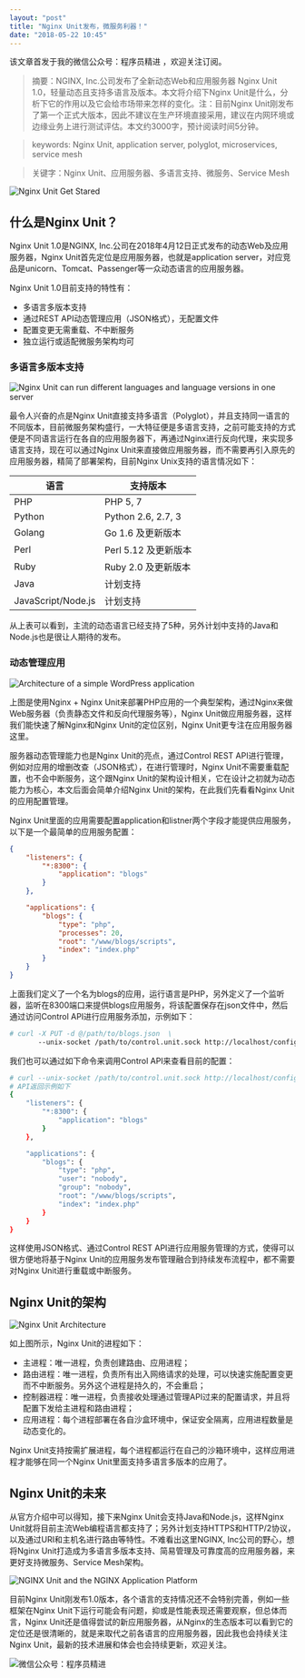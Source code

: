 ```yaml
---
layout: "post"
title: "Nginx Unit发布，微服务利器！"
date: "2018-05-22 10:45"
---
```


该文章首发于我的微信公众号：程序员精进 ，欢迎关注订阅。

> 摘要：NGINX, Inc.公司发布了全新动态Web和应用服务器 Nginx Unit 1.0，轻量动态且支持多语言及版本。本文将介绍下Nginx Unit是什么，分析下它的作用以及它会给市场带来怎样的变化。注：目前Nginx Unit刚发布了第一个正式大版本，因此不建议在生产环境直接采用，建议在内网环境或边缘业务上进行测试评估。本文约3000字，预计阅读时间5分钟。

> keywords: Nginx Unit, application server, polyglot, microservices, service mesh

> 关键字：Nginx Unit、应用服务器、多语言支持、微服务、Service Mesh

![Nginx Unit Get Stared](/images/2018/05/nginx-unit-10a96.png)

## 什么是Nginx Unit？

Nginx Unit 1.0是NGINX, Inc.公司在2018年4月12日正式发布的动态Web及应用服务器，Nginx Unit首先定位是应用服务器，也就是application server，对应竞品是unicorn、Tomcat、Passenger等一众动态语言的应用服务器。

Nginx Unit 1.0目前支持的特性有：

* 多语言多版本支持
* 通过REST API动态管理应用（JSON格式），无配置文件
* 配置变更无需重载、不中断服务
* 独立运行或适配微服务架构均可

### 多语言多版本支持

![Nginx Unit can run different languages and language versions in one server](/images/2018/05/nginx-unit-73d12.png)

最令人兴奋的点是Nginx Unit直接支持多语言（Polyglot），并且支持同一语言的不同版本，目前微服务架构盛行，一大特征便是多语言支持，之前可能支持的方式便是不同语言运行在各自的应用服务器下，再通过Nginx进行反向代理，来实现多语言支持，现在可以通过Nginx Unit来直接做应用服务器，而不需要再引入原先的应用服务器，精简了部署架构，目前Nginx Unix支持的语言情况如下：

语言  |  支持版本
--|--
PHP  |  PHP 5, 7
Python  |  Python 2.6, 2.7, 3
Golang  |  Go 1.6 及更新版本
Perl  |  Perl 5.12 及更新版本
Ruby  |  Ruby 2.0 及更新版本
Java  |  计划支持
JavaScript/Node.js  |  计划支持

从上表可以看到，主流的动态语言已经支持了5种，另外计划中支持的Java和Node.js也是很让人期待的发布。

### 动态管理应用

![Architecture of a simple WordPress application
](/images/2018/05/nginx-unit-af634.png)

上图是使用Nginx + Nginx Unit来部署PHP应用的一个典型架构，通过Nginx来做Web服务器（负责静态文件和反向代理服务等），Nginx Unit做应用服务器，这样我们能快速了解Nginx和Nginx Unit的定位区别，Nginx Unit更专注在应用服务器这里。

服务器动态管理能力也是Nginx Unit的亮点，通过Control REST API进行管理，例如对应用的增删改查（JSON格式），在进行管理时，Nginx Unit不需要重载配置，也不会中断服务，这个跟Nginx Unit的架构设计相关，它在设计之初就为动态能力为核心，本文后面会简单介绍Nginx Unit的架构，在此我们先看看Nginx Unit的应用配置管理。

Nginx Unit里面的应用需要配置application和listner两个字段才能提供应用服务，以下是一个最简单的应用服务配置：

```json
{
    "listeners": {
        "*:8300": {
            "application": "blogs"
        }
    },

    "applications": {
        "blogs": {
            "type": "php",
            "processes": 20,
            "root": "/www/blogs/scripts",
            "index": "index.php"
        }
    }
}
```

上面我们定义了一个名为blogs的应用，运行语言是PHP，另外定义了一个监听器，监听在8300端口来提供blogs应用服务，将该配置保存在json文件中，然后通过访问Control API进行应用服务添加，示例如下：

```bash
# curl -X PUT -d @/path/to/blogs.json  \
       --unix-socket /path/to/control.unit.sock http://localhost/config/
```

我们也可以通过如下命令来调用Control API来查看目前的配置：

```bash
# curl --unix-socket /path/to/control.unit.sock http://localhost/config/
# API返回示例如下
{
    "listeners": {
        "*:8300": {
            "application": "blogs"
        }
    },

    "applications": {
        "blogs": {
            "type": "php",
            "user": "nobody",
            "group": "nobody",
            "root": "/www/blogs/scripts",
            "index": "index.php"
        }
    }
}
```

这样使用JSON格式、通过Control REST API进行应用服务管理的方式，使得可以很方便地将基于Nginx Unit的应用服务发布管理融合到持续发布流程中，都不需要对Nginx Unit进行重载或中断服务。

## Nginx Unit的架构

![Nginx Unit Architecture](/images/2018/05/nginx-unit-c9be5.png)

如上图所示，Nginx Unit的进程如下：
* 主进程：唯一进程，负责创建路由、应用进程；
* 路由进程：唯一进程，负责所有出入网络请求的处理，可以快速实施配置变更而不中断服务。另外这个进程是持久的，不会重启；
* 控制器进程：唯一进程，负责接收处理通过管理API过来的配置请求，并且将配置下发给主进程和路由进程；
* 应用进程：每个进程部署在各自沙盒环境中，保证安全隔离，应用进程数量是动态变化的。

Nginx Unit支持按需扩展进程，每个进程都运行在自己的沙箱环境中，这样应用进程才能够在同一个Nginx Unit里面支持多语言多版本的应用了。

## Nginx Unit的未来

从官方介绍中可以得知，接下来Nginx Unit会支持Java和Node.js，这样Nginx Unit就将目前主流Web编程语言都支持了；另外计划支持HTTPS和HTTP/2协议，以及通过URI和主机名进行路由等特性。不难看出这里NGINX, Inc公司的野心，想将Nginx Unit打造成为多语言多版本支持、简易管理及可靠度高的应用服务器，来更好支持微服务、Service Mesh架构。

![NGINX Unit and the NGINX Application Platform](/images/2018/05/nginx-unit-cf44e.png)


目前Nginx Unit刚发布1.0版本，各个语言的支持情况还不会特别完善，例如一些框架在Nginx Unit下运行可能会有问题，抑或是性能表现还需要观察，但总体而言，Nginx Unit还是值得尝试的新应用服务器，从Nginx的生态版本可以看到它的定位还是很清晰的，就是来取代之前各语言的应用服务器，因此我也会持续关注Nginx Unit，最新的技术进展和体会也会持续更新，欢迎关注。

![微信公众号：程序员精进](/images/2018/05/wechat_qr_code.jpg)
